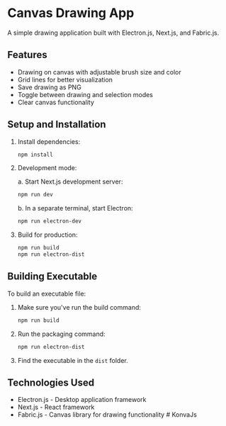 # Canvas Drawing App

A simple drawing application built with Electron.js, Next.js, and Fabric.js.

## Features

- Drawing on canvas with adjustable brush size and color
- Grid lines for better visualization
- Save drawing as PNG
- Toggle between drawing and selection modes
- Clear canvas functionality

## Setup and Installation

1. Install dependencies:
   ```bash
   npm install
   ```

2. Development mode:

   a. Start Next.js development server:
   ```bash
   npm run dev
   ```

   b. In a separate terminal, start Electron:
   ```bash
   npm run electron-dev
   ```

3. Build for production:
   ```bash
   npm run build
   npm run electron-dist
   ```

## Building Executable

To build an executable file:

1. Make sure you've run the build command:
   ```bash
   npm run build
   ```

2. Run the packaging command:
   ```bash
   npm run electron-dist
   ```

3. Find the executable in the `dist` folder.

## Technologies Used

- Electron.js - Desktop application framework
- Next.js - React framework
- Fabric.js - Canvas library for drawing functionality
#   K o n v a J s  
 